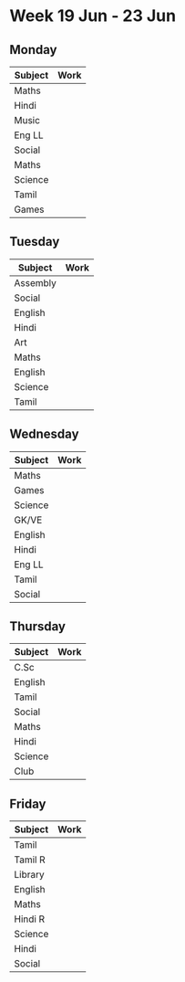 
# Week 19 Jun - 23 Jun
## Monday

| Subject | Work |
|---------|------|
| Maths   |      |
| Hindi   |      |
| Music   |      |
| Eng LL  |      |
| Social  |      |
| Maths   |      |
| Science |      |
| Tamil   |      |
| Games   |      |

## Tuesday

| Subject | Work |
|---------|------|
| Assembly|      |
| Social  |      |
| English |      |
| Hindi   |      |
| Art     |      |
| Maths   |      |
| English |      |
| Science |      |
| Tamil   |      |

## Wednesday

| Subject | Work |
|---------|------|
| Maths   |      |
| Games   |      |
| Science |      |
| GK/VE   |      |
| English |      |
| Hindi   |      |
| Eng LL  |      |
| Tamil   |      |
| Social  |      |

## Thursday

| Subject | Work |
|---------|------|
| C.Sc    |      |
| English |      |
| Tamil   |      |
| Social  |      |
| Maths   |      |
| Hindi   |      |
| Science |      |
| Club    |      |

## Friday

| Subject | Work |
|---------|------|
| Tamil   |      |
| Tamil R |      |
| Library |      |
| English |      |
| Maths   |      |
| Hindi R |      |
| Science |      |
| Hindi   |      |
| Social  |      |
